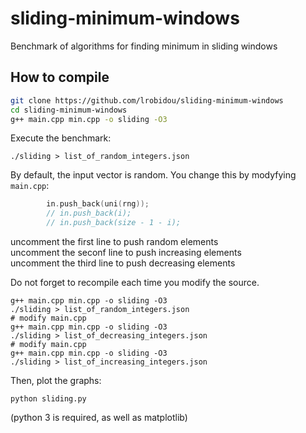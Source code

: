 # sliding-minimum-windows
Benchmark of algorithms for finding minimum in sliding windows

## How to compile
```bash
git clone https://github.com/lrobidou/sliding-minimum-windows
cd sliding-minimum-windows
g++ main.cpp min.cpp -o sliding -O3
```

Execute the benchmark:
```
./sliding > list_of_random_integers.json
```

By default, the input vector is random. You change this by modyfying `main.cpp`:
```cpp
        in.push_back(uni(rng));
        // in.push_back(i);
        // in.push_back(size - 1 - i);
```
uncomment the first line to push random elements<br>
uncomment the seconf line to push increasing elements<br>
uncomment the third line to push decreasing elements

Do not forget to recompile each time you modify the source.
```
g++ main.cpp min.cpp -o sliding -O3
./sliding > list_of_random_integers.json
# modify main.cpp
g++ main.cpp min.cpp -o sliding -O3
./sliding > list_of_decreasing_integers.json
# modify main.cpp
g++ main.cpp min.cpp -o sliding -O3
./sliding > list_of_increasing_integers.json
```

Then, plot the graphs:
```
python sliding.py
```
(python 3 is required, as well as matplotlib)


